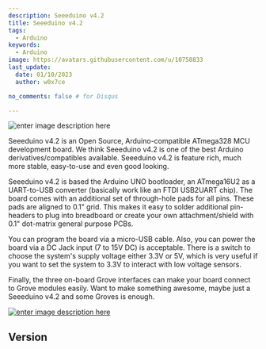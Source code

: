 ```yaml
---
description: Seeeduino v4.2
title: Seeeduino v4.2
tags:
  - Arduino
keywords:
  - Arduino
image: https://avatars.githubusercontent.com/u/10758833
last_update:
  date: 01/10/2023
  author: w0x7ce

no_comments: false # for Disqus

---
```


<!-- ---
name: Seeeduino v4.2
category: Arduino
bzurl: https://www.seeedstudio.com/Seeeduino-V4.2-p-2517.html
oldwikiname: Seeeduino_v4.2
prodimagename: cover.JPG
surveyurl: https://www.research.net/r/Seeeduino
sku: 102010026
--- -->

![enter image description here](https://files.seeedstudio.com/wiki/SeeeduinoV4/images/cover.JPG)

Seeeduino v4.2 is an Open Source, Arduino-compatible ATmega328 MCU development board. We think Seeeduino v4.2 is one of the best Arduino derivatives/compatibles available. Seeeduino v4.2 is feature rich, much more stable, easy-to-use and even good looking.

Seeeduino v4.2 is based the Arduino UNO bootloader, an ATmega16U2 as a UART-to-USB converter (basically work like an FTDI USB2UART chip). The board comes with an additional set of through-hole pads for all pins. These pads are aligned to 0.1" grid. This makes it easy to solder additional pin-headers to plug into breadboard or create your own attachment/shield with 0.1" dot-matrix general purpose PCBs.


You can program the board via a micro-USB cable. Also, you can power the board via a DC Jack input (7 to 15V DC) is acceptable. There is a switch to choose the system's supply voltage either 3.3V or 5V, which is very useful if you want to set the system to 3.3V to interact with low voltage sensors.

Finally, the three on-board Grove interfaces can make your board connect to Grove modules easily. Want to make something awesome, maybe just a Seeeduino v4.2 and some Groves is enough.

[![enter image description here](https://files.seeedstudio.com/wiki/Seeed-WiKi/docs/images/get_one_now_small.png)](https://www.seeedstudio.com/Seeeduino-V4.2-p-2517.html)


## Version
<div>
  <style type="text/css" dangerouslySetInnerHTML={{__html: "\n.tg  {border-collapse:collapse;border-spacing:0;border-color:#ccc;}\n.tg td{font-family:Arial, sans-serif;font-size:14px;padding:10px 5px;border-style:solid;border-width:1px;overflow:hidden;word-break:normal;border-color:#ccc;color:#333;background-color:#fff;}\n.tg th{font-family:Arial, sans-serif;font-size:14px;font-weight:normal;padding:10px 5px;border-style:solid;border-width:1px;overflow:hidden;word-break:normal;border-color:#ccc;color:#333;background-color:#6ab0de;}\n.tg .tg-yw4l{vertical-align:top;width:20%}\n.tg .tg-yw42{vertical-align:top;width:50%}\n.tg .tg-4eph{background-color:#f9f9f9;}\n.tg .tg-b7b8{background-color:#f9f9f9;vertical-align:top}\n" }} />
  <table className="tg">
    <tbody><tr>
        <th className="tg-yw4l">Product Version</th>
        <th className="tg-yw42">Changes</th>
        <th className="tg-yw4l">Released Date</th>
      </tr>
      <tr>
        <td className="tg-4eph">Seeeduino V4.0</td>
        <td className="tg-4eph">Initial</td>
        <td className="tg-b7b8">Aug 15, 2014</td>
      </tr>
      <tr>
        <td className="tg-031e">Seeeduino V4.2</td>
        <td className="tg-031e">
          1.Cancel some pad on the top left corner.<br />
          <br />
          2.Change the usb location to middle<br />
          <br />
          3.Improve DCDC circuit to get a better performance<br />
          <br />
          4.Add an I2C Grove connector<br />
          <br />
          5.Change some silkscreen and part location</td>
        <td className="tg-yw4l">Aug 24, 2015</td>
      </tr>
    </tbody></table>
</div>


## Features

- Fully compatible with Arduino UNO
- ATmega328 microcontroller
- 14 Digital I/O Pins (6 PWM outputs)
- 6 Analog Inputs
- ISP Header
- Arduino UNO-R3 Shield Compatible
- Micro USB programming and power supply
- On-board Grove connectors
- 3.3/5V system operation power switch
- Additional pads aligned to 0.1" grid


## Specification
<div>
  <style type="text/css" dangerouslySetInnerHTML={{__html: "\n.tg  {border-collapse:collapse;border-spacing:0;border-color:#999;}\n.tg td{font-family:Arial, sans-serif;font-size:14px;padding:10px 5px;border-style:solid;border-width:1px;overflow:hidden;word-break:normal;border-color:#999;color:#444;background-color:#F7FDFA;}\n.tg th{font-family:Arial, sans-serif;font-size:14px;font-weight:normal;padding:10px 5px;border-style:solid;border-width:1px;overflow:hidden;word-break:normal;border-color:#999;color:#fff;background-color:#6ab0de;}\n.tg .tg-vn4c{background-color:#D2E4FC}\n.tg .tg-yw4l{vertical-align:top}\n.tg .tg-6k2t{background-color:#D2E4FC;vertical-align:top}\n" }} />
  <table className="tg">
    <tbody><tr>
        <th className="tg-yw4l">  Parameter</th>
        <th className="tg-yw4l">  Value/Range</th>
      </tr>
      <tr>
        <td className="tg-vn4c">  DC Jack Input </td>
        <td className="tg-vn4c">  7-12V</td>
      </tr>
      <tr>
        <td className="tg-031e" rowSpan={2}>  DC Output Current-5V Pin </td>
        <td className="tg-031e">  With Micro USB 500mA Max</td>
      </tr>
      <tr>
        <td className="tg-vn4c">  With DC Jack Power 2000mA Max</td>
      </tr>
      <tr>
        <td className="tg-031e">  DC Output Current-3V3 Pin</td>
        <td className="tg-031e">  500mA Max</td>
      </tr>
      <tr>
        <td className="tg-vn4c">  DC Current per I/O Pin</td>
        <td className="tg-vn4c">  40mA</td>
      </tr>
      <tr>
        <td className="tg-031e">  Flash Memory</td>
        <td className="tg-031e">  32 KB</td>
      </tr>
      <tr>
        <td className="tg-vn4c">  RAM</td>
        <td className="tg-vn4c">  2 KB</td>
      </tr>
      <tr>
        <td className="tg-yw4l">  EEPROM</td>
        <td className="tg-yw4l">  1 KB</td>
      </tr>
      <tr>
        <td className="tg-6k2t">  Clock Speed</td>
        <td className="tg-6k2t">  16 MHz</td>
      </tr>
      <tr>
        <td className="tg-yw4l">  Dimension</td>
        <td className="tg-yw4l">  68.6mm x 53.4mm</td>
      </tr>
      <tr>
        <td className="tg-6k2t">  Weight</td>
        <td className="tg-6k2t">  26g</td>
      </tr>
    </tbody></table>
</div>


## Hardware Overview


The images below show an overview of Seeeduino v4.2 hardware features. The pin-out and alternate functions of various pins of Seeeduino v4.2 are shown in the pin-out diagram. This could be used as a quick reference.

![enter image description here](https://files.seeedstudio.com/wiki/SeeeduinoV4/images/hardware_seeed.png)

- <font face size={5} font color="00b0f0">❶</font> **USB Input:** USB Port is used to connect the board to your PC for programming and for powering up.

- <font face size={5} font color="00b0f0">❷</font> **DC Input:** The DC power jack allows your Seeeduino board to be powered from a wall adapter so that you can supply more power to your project if needed. For example, when using DC motors or other high power devices. The DC input can be 7V-15V.

- <font face size={5} font color="00b0f0">❷</font> **Grove Connectors:** SeeedStudio has a variety of sensors/devices that can make use of this I2C or UART connection. In addition, we sell independent Grove connectors to help you make our own sensor connections. The I2C Grove connector is also connected to analog pin A4 and A5 for SDA and SCL respectively if you would like to use those pins instead. The UART Grove connector is connected to digital pins 0 and 1 for RX and TX respectively.

- <font face size={5} font color="00b0f0">❷</font> **ICSP:**
This is the ICSP connection for the ATmega328P, it is located in the standard ICSP/SPI position for Arduino Uno, Due, Mega, and Leonardo compatible hardware (e.g. shields) that may use this connector. The SPI pins in this port: MISO, SCK, and MOSI, are also connected to digital pins 12, 13, and 11 respectively just like those of the Arduino Uno.

- <font face size={5} font color="00b0f0">❷</font> **USB 2 Uart:**
Pinout of USB-2-Uart. These pads can be used to interact with other UART devices by putting the on-board ATmega328 in reset mode. This makes Seeeduino V4.2 to be used a USB2UART utility board.

- <font face size={5} font color="00b0f0">❷</font> **System Power Switch:**
Slide switch is used to change the logic level and operating voltage of the board to either 5V or 3.3V.

- <font face size={5} font color="00b0f0">❷</font> **Reset:**
This button is conveniently placed on the side to allow you to reset the Seeeduino board even when a shield is placed on top. This is not the case in other Arduino boards where the button is placed on top making it hard to access.

- <font face size={5} font color="00b0f0">❷</font> **LED-D13:**
The LED is connected to D13 pin of the board. This can be used as an on-board LED indicator for programs/sketches.

- <font face size={5} font color="00b0f0">❷</font> **RX/TX Indicator:**
The TX and RX LED indicators are connected to TX and RX of USB-to-UART chip. They work automatically, they let you know when the board is sending or receiving data respectively.

## Getting Started

### Hardware

- Step 1. Prepare a Seeeduino V4.2 and a Micro-USB cable.
- Step 2. Connect the Seeeduino V4.2 to your computer with the Micro-USB Cable.
Then the green power LED (labeled PWR) should go on.

![](https://files.seeedstudio.com/wiki/SeeeduinoV4/images/connect.jpg)




<div className="admonition warning" style={{background: '#f0b37e', color: '#FFF'}}>
  <p className="admonition-title">Caution</p>
  <font face="Georgia" size={2} font color="white">Please plug the USB cable gently, otherwise you may damage the interface.Please use the USB cable with 4 wires inside, the 2 wires cable can't transfer data. If you are not sure about the wire you have, you can click <a href="https://www.seeedstudio.com/Micro-USB-Cable-48cm-p-1475.html"><b>here</b></a> to buy</font>
</div>



### Software

!!!Note
    If this is your first time using Arduino, we highly recommend you to refer to [Getting Started with Arduino](https://wiki.seeedstudio.com/Getting_Started_with_Arduino)


**Step 1. Install the Driver for Seeeduino V4.2.**

For Windows

This drive is available for Windows XP, Windows Vista, Windows 7, Windows 8/8.1.

!!!Note
    The driver will install automatically when we install arduino IDE at windows 10.

[![enter image description here](https://files.seeedstudio.com/wiki/SeeeduinoV4/images/download_driver.png)](https://github.com/Seeed-Studio/Signed_USB_Serial_Driver/archive/master.zip)

- Plug in your board and wait for Windows to begin its driver installation process. After a few moments, the process will fail, despite best efforts.
- Click on the Start Menu, and open up the Control Panel.
- While in the Control Panel, navigate to System and Security. Next, click on System. Once the System window is up, open the **Device Manager**.
- Look under Ports (COM & LPT). You should find an open port named "Seeeduino v4.2". If there is no COM & LPT section, look under "Other Devices" for "Unknown Device".
- Right click on the "Seeeduino v4.2" port and choose the "Update Driver Software" option.
- Next, choose the "Browse my computer for Driver software" option.
- Finally, navigate to and select the driver file named "seeed_usb_serial.inf"
- Windows will finish up the driver installation from there.

For Mac OSX and Linux

You don't need to install any drivers.


**Step 2. Launch the Arduino application.**

Double-click the Arduino application (arduino.exe) you have previously installed.


<div className="admonition note" style={{background: '#6ab0de', color: '#FFF'}}>
  <p className="admonition-title">Note</p>
  <font face="Georgia" size={2} font color="white">If the Arduino Software loads in a different language, you can change it in the preferences dialog. See the <a href="https://www.arduino.cc/en/Guide/Environment#languages"><b>Arduino Software (IDE) page</b></a> for details.</font>
</div>


**Step 3. Open the Blink example.**

Find the LED blink example sketch: **File > Examples >01.Basics > Blink**.

![enter image description here](https://files.seeedstudio.com/wiki/SeeeduinoV4/images/blink.png)



**Step 4. Select your board.**

You'll need to select the entry in the **Tools > Board** menu that corresponds to your Arduino.Select the **Seeeduino v4.2**.

![enter image description here](https://files.seeedstudio.com/wiki/SeeeduinoV4/images/select_board.png)



If you can not find the Seeeduino v4.2, please check [How to Add Seeed boards to Arduino IDE](https://wiki.seeedstudio.com/Seeed_Arduino_Boards/)



**Step 5. Select your serial port.**

Select the serial device of the Arduino board from the Tools | Serial Port menu. This is likely to be COM3 or higher (**COM1** and **COM2** are usually reserved for hardware serial ports). To find out, you can disconnect your Arduino board and re-open the menu; the entry that disappears should be the Arduino board. Reconnect the board and select that serial port.

![enter image description here](https://files.seeedstudio.com/wiki/SeeeduinoV4/images/select_port.png)


<div className="admonition note" style={{background: '#6ab0de', color: '#FFF'}}>
  <p className="admonition-title">Note</p>
  <font face="Georgia" size={2} font color="white"> On the Mac or Linux, this should be something with **/dev/tty.USBmodem**.</font>
</div>



**Step 6. Upload the program.**

Now, simply click the "Upload" button in the environment. Wait a few seconds - you should see the RX and TX LED indicators on the board flashing. If the upload is successful, the message "Done uploading."

A few seconds after the upload finishes, you should see the pin 13 (L) LED on the board start to blink (in orange). If it does, congratulations! You've gotten Arduino up-and-running. If you have problems, please see the troubleshooting suggestions.

![enter image description here](https://files.seeedstudio.com/wiki/SeeeduinoV4/images/Seeeduino_v4_2_L.jpg)


## Application Ideas

* DIY
* IoT and Smart Home
* Robot
* Learning

Here is some funny project for your reference.

|Paper Man|Fingerprint Lock|Monitor Stand|
|-------|-------|-------|
|![](https://files.seeedstudio.com/wiki/SeeeduinoV4/images/project1.jpg)|![enter image description here](https://files.seeedstudio.com/wiki/SeeeduinoV4/images/project2.jpg)|![enter image description here](https://files.seeedstudio.com/wiki/SeeeduinoV4/images/project3.jpg)|
| [Make it Now](https://www.instructables.com/id/Paper-Man-a-machine-created-by-Arduino-and-NFC/) | [Make it Now](https://www.instructables.com/id/Door-to-Open-Source-Hardware-A-fingerprint-lock-so/) | [Make it Now](https://www.instructables.com/id/DIY-a-Programmable-Acrylic-Monitor-Stand/)|

|Desk Promo|Tiger Machine|Colorful Pyramid|
|-------|-------|-------|
|![](https://files.seeedstudio.com/wiki/SeeeduinoV4/images/project4.jpg)|![enter image description here](https://files.seeedstudio.com/wiki/SeeeduinoV4/images/project5.jpg)|![enter image description here](https://files.seeedstudio.com/wiki/SeeeduinoV4/images/project6.jpg)|
| [Make it Now](https://www.instructables.com/id/Desk-promo/) | [Make it Now](https://www.instructables.com/id/How-to-Make-Your-Tiny-Tiger-Machine/) | [Make it Now](https://www.instructables.com/id/DIY-a-colorful-pyramid/)|


## FAQs

**Q1：In Ubuntu, I get the error 'avrdue: ser_open(): can't open device "dev/tty/ACM0": Permission denied'. How do I connect Seeeduino V4 to a Linux PC?**

A1： Please read the instuction [here](http://playground.arduino.cc/Linux/Debian) to make Arduino IDE work without root permission in Ubuntu. Please find below the relevant part.

**Q2: What's the difference between Arduino UNO and Seeeduino v4.2?**

A2: Seeeduino v4.2 is fully compatible with Arduino UNO. The mainly difference list below:

* Use a micro USB to power and program the board
* 3 on-board Grove connector
* 3.3/5V system power switch
* DCDC circuit instead of LDO, more efficiency
* Others circuit improve


**Q3: Error downloading http://downloads.arduino.cc/packages/package_index.json**

A3: Please follow below steps to solve the issue. 

* Click File -> Preferences
* Click  in the url C:\Users\...\AppData\Local\Arduino15\preferences.txt at the bottom of the Preferences window.
* Delete all the files except preferences.txt, staging and packages.
* Close and reopen an IDE window and it shall work. 


## Seeeduino V4.2 Schematic Online Viewer

<div className="altium-ecad-viewer" data-project-src="https://files.seeedstudio.com/wiki/SeeeduinoV4/resources/SeeeduinoV4.2.zip" style={{borderRadius: '0px 0px 4px 4px', height: 500, borderStyle: 'solid', borderWidth: 1, borderColor: 'rgb(241, 241, 241)', overflow: 'hidden', maxWidth: 1280, maxHeight: 700, boxSizing: 'border-box'}}>
</div>




## Resources
- **[PDF]** [Download Wiki PDF](https://files.seeedstudio.com/wiki/SeeeduinoV4/resources/Seeeduino_v4.2.pdf)
- **[Eagle]** [Seeeduino V4.2 in EAGLE file](https://files.seeedstudio.com/wiki/SeeeduinoV4/resources/SeeeduinoV4.2.zip)
- **[PDF]** [Seeeduino V4.2 in PDF](https://files.seeedstudio.com/wiki/SeeeduinoV4/resources/Seeeduino_v4.2_sch.pdf)
- **[Eagle]** [Seeeduino V4.0 in EAGLE file](https://files.seeedstudio.com/wiki/SeeeduinoV4/resources/Seeeduino_v4.0_sch.pdf)
- **[PDF]** [Seeeduino V4.0 in PDF](https://files.seeedstudio.com/wiki/SeeeduinoV4/resources/Seeeduino_v4.0_sch.pdf)
- **[Datasheet]** [ATmega328P](https://files.seeedstudio.com/wiki/SeeeduinoV4/resources/ATmega328.pdf)
- **[Datasheet]** [ATmega16U2](https://files.seeedstudio.com/wiki/SeeeduinoV4/resources/ATmega16u2.pdf)
- **[MoreReading]** [Getting Started with Arduino](https://www.arduino.cc/en/Guide/HomePage)
- **[MoreReading]** [Arduino Language Reference](https://www.arduino.cc/en/Reference/HomePage)
- **[MoreReading]** [Download the Arduino Software(IDE)](https://www.arduino.cc/en/Main/Software)
- **[MoreReading]** [Arduino FAQ](https://www.arduino.cc/en/Main/FAQ)
- **[MoreReading]** [Arduino Introduction](https://www.arduino.cc/en/guide/introduction)
- **[MoreReading]** [Wikipedia page for Arduino](https://en.wikipedia.org/wiki/Arduino)
- **[MoreReading]** [How to fit RF Explorer 3G+ IoT modules on Seeeduino](http://j3.rf-explorer.com/60-rfe/specifications/184-rf-explorer-3g-iot-for-seeeduino)
- **[Firmware]** [How to burn the bootloader](https://files.seeedstudio.com/wiki/forum_doc/reg/seeeduino_boot.zip)

## Project

**Hacking the Stairs at Seeed's New Office**: Turn the stairs at the office into an interactive installation, and even a cool way to convey the message "STAFF ONLY" to visitors.

<iframe frameBorder={0} height="327.5" scrolling="no" src="https://www.hackster.io/stairs-hackers/hacking-the-stairs-at-seeed-s-new-office-9ef30b/embed" width={350} />


**Make an Interactive Color Matrix with Seeeduino/Arduino**: This is an interactive art project made by a Seeeduino 4.2 boards, looking good and easy to do!

<iframe frameBorder={0} height="327.5" scrolling="no" src="https://www.hackster.io/78141/make-an-interactive-color-matrix-with-seeeduino-arduino-f9f3c0/embed" width={350} />


## Tech Support
Please submit any technical issue into our [forum](https://forum.seeedstudio.com/). 
<br />
<p style={{textAlign: 'center'}}><a href="https://www.seeedstudio.com/act-4.html?utm_source=wiki&utm_medium=wikibanner&utm_campaign=newproducts" target="_blank"><img src="https://files.seeedstudio.com/wiki/Wiki_Banner/new_product.jpg" /></a></p>
